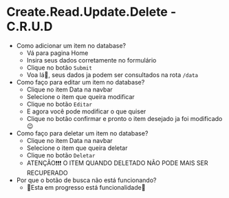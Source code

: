 # Create.Read.Update.Delete - C.R.U.D

- Como adicionar um item no database?
  - Vá para pagina Home
  - Insira seus dados corretamente no formulário
  - Clique no botão `Submit`
  - Voa lá🎉, seus dados ja podem ser consultados na rota `/data`
- Como faço para editar um item no database?
  - Clique no item Data na navbar
  - Selecione o item que queira modificar
  - Clique no botão `Editar`
  - E agora você pode modificar o que quiser
  - Clique no botão confirmar e pronto o item desejado ja foi modificado 😉
- Como faço para deletar um item no database?
  - Clique no item Data na navbar
  - Selecione o item que queira deletar
  - Clique no botão `Deletar`
  - ATENÇÃO❗❗❗ O ITEM QUANDO DELETADO NÃO PODE MAIS SER RECUPERADO
- Por que o botão de busca não está funcionando?
  - 🚧Esta em progresso está funcionalidade🚧
